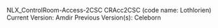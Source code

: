 NLX_ControlRoom-Access-2CSC
CRAcc2CSC (code name: Lothlorien) 
Current Version: Amdir
Previous Version(s): Celeborn
